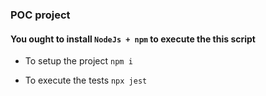 ### POC project 

#### You ought to install ``` NodeJs + npm ``` to execute the this script


- To setup the project 
	` npm i `


- To execute the tests 
	` npx jest `
